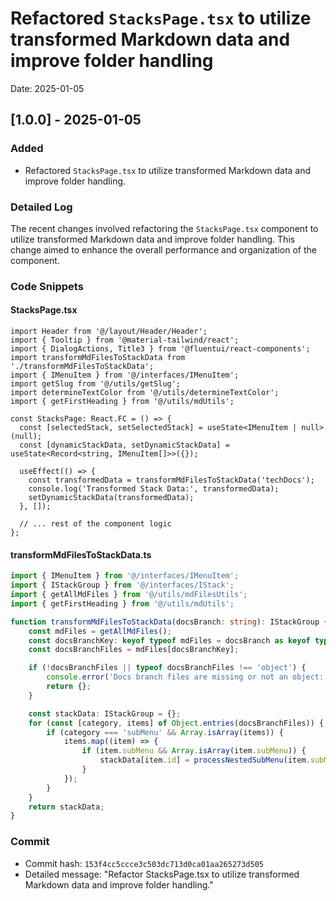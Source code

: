 # Refactored `StacksPage.tsx` to utilize transformed Markdown data and improve folder handling
Date: 2025-01-05

## [1.0.0] - 2025-01-05
### Added
- Refactored `StacksPage.tsx` to utilize transformed Markdown data and improve folder handling.

### Detailed Log
The recent changes involved refactoring the `StacksPage.tsx` component to utilize transformed Markdown data and improve folder handling. This change aimed to enhance the overall performance and organization of the component.

### Code Snippets
#### StacksPage.tsx
```tsx
import Header from '@/layout/Header/Header';
import { Tooltip } from '@material-tailwind/react';
import { DialogActions, Title3 } from '@fluentui/react-components';
import transformMdFilesToStackData from './transformMdFilesToStackData';
import { IMenuItem } from '@/interfaces/IMenuItem';
import getSlug from '@/utils/getSlug';
import determineTextColor from '@/utils/determineTextColor';
import { getFirstHeading } from '@/utils/mdUtils';

const StacksPage: React.FC = () => {
  const [selectedStack, setSelectedStack] = useState<IMenuItem | null>(null);
  const [dynamicStackData, setDynamicStackData] = useState<Record<string, IMenuItem[]>>({});

  useEffect(() => {
    const transformedData = transformMdFilesToStackData('techDocs');
    console.log('Transformed Stack Data:', transformedData);
    setDynamicStackData(transformedData);
  }, []);
  
  // ... rest of the component logic
};
```

#### transformMdFilesToStackData.ts
```typescript
import { IMenuItem } from '@/interfaces/IMenuItem';
import { IStackGroup } from '@/interfaces/IStack';
import { getAllMdFiles } from '@/utils/mdFilesUtils';
import { getFirstHeading } from '@/utils/mdUtils';

function transformMdFilesToStackData(docsBranch: string): IStackGroup {
    const mdFiles = getAllMdFiles();
    const docsBranchKey: keyof typeof mdFiles = docsBranch as keyof typeof mdFiles;
    const docsBranchFiles = mdFiles[docsBranchKey];

    if (!docsBranchFiles || typeof docsBranchFiles !== 'object') {
        console.error('Docs branch files are missing or not an object:', docsBranchFiles);
        return {};
    }

    const stackData: IStackGroup = {};
    for (const [category, items] of Object.entries(docsBranchFiles)) {
        if (category === 'subMenu' && Array.isArray(items)) {
            items.map((item) => {
                if (item.subMenu && Array.isArray(item.subMenu)) {
                    stackData[item.id] = processNestedSubMenu(item.subMenu);
                }
            });
        }
    }
    return stackData;
}
```

### Commit
- Commit hash: `153f4cc5ccce3c503dc713d0ca01aa265273d505`
- Detailed message: "Refactor StacksPage.tsx to utilize transformed Markdown data and improve folder handling."
